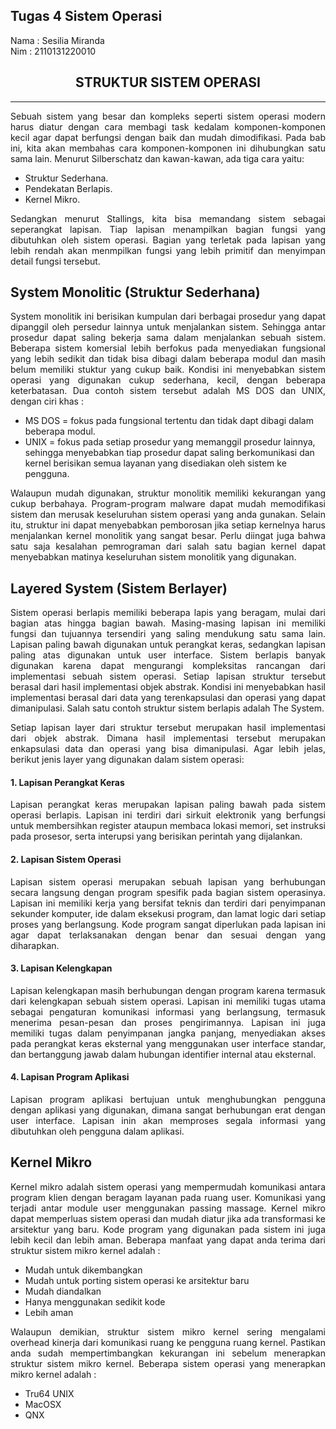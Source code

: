 ## Tugas 4 Sistem Operasi
Nama   : Sesilia Miranda<br>
Nim    : 2110131220010


<h2 align="center">STRUKTUR SISTEM OPERASI</h2>
<hr>

<p align = "justify">Sebuah sistem yang besar dan kompleks seperti sistem operasi modern harus diatur dengan cara membagi task kedalam komponen-komponen kecil agar dapat berfungsi dengan baik dan mudah dimodifikasi. Pada bab ini, kita akan membahas cara komponen-komponen ini dihubungkan satu sama lain. Menurut Silberschatz dan kawan-kawan, ada tiga cara yaitu:</p>

- Struktur Sederhana.
- Pendekatan Berlapis.
- Kernel Mikro.

<p align = "justify">Sedangkan menurut Stallings, kita bisa memandang sistem sebagai seperangkat lapisan. Tiap lapisan menampilkan bagian fungsi yang dibutuhkan oleh sistem operasi. Bagian yang terletak pada lapisan yang lebih rendah akan menmpilkan fungsi yang lebih primitif dan menyimpan detail fungsi tersebut.</p>

## System Monolitic (Struktur Sederhana)

<p align = "justify">System monolitik ini berisikan kumpulan dari berbagai prosedur yang dapat dipanggil oleh persedur lainnya untuk menjalankan sistem. Sehingga antar prosedur dapat saling bekerja sama dalam menjalankan sebuah sistem. Beberapa sistem komersial lebih berfokus pada menyediakan fungsional yang lebih sedikit dan tidak bisa dibagi dalam beberapa modul dan masih belum memiliki stuktur yang cukup baik. Kondisi ini menyebabkan sistem operasi yang digunakan cukup sederhana, kecil, dengan beberapa keterbatasan. Dua contoh sistem tersebut adalah MS DOS dan UNIX, dengan ciri khas :</p>

- MS DOS = fokus pada fungsional tertentu dan tidak dapt dibagi dalam beberapa modul.
- UNIX = fokus pada setiap prosedur yang memanggil prosedur lainnya, sehingga menyebabkan tiap prosedur dapat saling berkomunikasi dan kernel berisikan semua layanan yang disediakan oleh sistem ke pengguna.

<p align = "justify">Walaupun mudah digunakan, struktur monolitik memiliki kekurangan yang cukup berbahaya. Program-program malware dapat mudah memodifikasi sistem dan merusak keseluruhan sistem operasi yang anda gunakan. Selain itu, struktur ini dapat menyebabkan pemborosan jika setiap kernelnya harus menjalankan kernel monolitik yang sangat besar. Perlu diingat juga bahwa satu saja kesalahan pemrograman dari salah satu bagian kernel dapat menyebabkan matinya keseluruhan sistem monolitik yang digunakan.</p>

## Layered System (Sistem Berlayer)

<p align = "justify">Sistem operasi berlapis memiliki beberapa lapis yang beragam, mulai dari bagian atas hingga bagian bawah. Masing-masing lapisan ini memiliki fungsi dan tujuannya tersendiri yang saling mendukung satu sama lain. Lapisan paling bawah digunakan untuk perangkat keras, sedangkan lapisan paling atas digunakan untuk user interface. Sistem berlapis banyak digunakan karena dapat mengurangi kompleksitas rancangan dari implementasi sebuah sistem operasi. Setiap lapisan struktur tersebut berasal dari hasil implementasi objek abstrak. Kondisi ini menyebabkan hasil implementasi berasal dari data yang terenkapsulasi dan operasi yang dapat dimanipulasi. Salah satu contoh struktur sistem berlapis adalah The System.</p>

<p align = "justify">Setiap lapisan layer dari struktur tersebut merupakan hasil implementasi dari objek abstrak. Dimana hasil implementasi tersebut merupakan enkapsulasi data dan operasi yang bisa dimanipulasi. Agar lebih jelas, berikut jenis layer yang digunakan dalam sistem operasi:</p>

#### 1. Lapisan Perangkat Keras

<p align = "justify">Lapisan perangkat keras merupakan lapisan paling bawah pada sistem operasi berlapis. Lapisan ini terdiri dari sirkuit elektronik yang berfungsi untuk membersihkan register ataupun membaca lokasi memori, set instruksi pada prosesor, serta interupsi yang berisikan perintah yang dijalankan.</p>

#### 2. Lapisan Sistem Operasi

<p align = "justify">Lapisan sistem operasi merupakan sebuah lapisan yang berhubungan secara langsung dengan program spesifik pada bagian sistem operasinya. Lapisan ini memiliki kerja yang bersifat teknis dan terdiri dari penyimpanan sekunder komputer, ide dalam eksekusi program, dan lamat logic dari setiap proses yang berlangsung. Kode program sangat diperlukan pada lapisan ini agar dapat terlaksanakan dengan benar dan sesuai dengan yang diharapkan.</p>

#### 3. Lapisan Kelengkapan

<p align = "justify">Lapisan kelengkapan masih berhubungan dengan program karena termasuk dari kelengkapan sebuah sistem operasi. Lapisan ini memiliki tugas utama sebagai pengaturan komunikasi informasi yang berlangsung, termasuk menerima pesan-pesan dan proses pengirimannya. Lapisan ini juga memiliki tugas dalam penyimpanan jangka panjang, menyediakan akses pada perangkat keras eksternal yang menggunakan user interface standar, dan bertanggung jawab dalam hubungan identifier internal atau eksternal.</p>

#### 4. Lapisan Program Aplikasi

<p align = "justify">Lapisan program aplikasi bertujuan untuk menghubungkan pengguna dengan aplikasi yang digunakan, dimana sangat berhubungan erat dengan user interface. Lapisan inin akan memproses segala informasi yang dibutuhkan oleh pengguna dalam aplikasi.</p>

## Kernel Mikro

<p align = "justify">Kernel mikro adalah sistem operasi yang mempermudah komunikasi antara program klien dengan beragam layanan pada ruang user. Komunikasi yang terjadi antar module user menggunakan passing massage. Kernel mikro dapat memperluas sistem operasi dan mudah diatur jika ada transformasi ke arsitektur yang baru. Kode program yang digunakan pada sistem ini juga lebih kecil dan lebih aman. Beberapa manfaat yang dapat anda terima dari struktur sistem mikro kernel adalah :</p>

- Mudah untuk dikembangkan
- Mudah untuk porting sistem operasi ke arsitektur baru
- Mudah diandalkan
- Hanya menggunakan sedikit kode
- Lebih aman

<p align = "justify">Walaupun demikian, struktur sistem mikro kernel sering mengalami overhead kinerja dari komunikasi ruang ke pengguna ruang kernel. Pastikan anda sudah mempertimbangkan kekurangan ini sebelum menerapkan struktur sistem mikro kernel. Beberapa sistem operasi yang menerapkan mikro kernel adalah :</p>

- Tru64 UNIX
- MacOSX
- QNX
